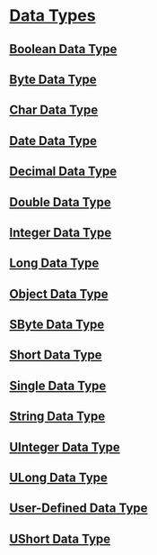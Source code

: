 # [Data Types](data-type-summary.md)
## [Boolean Data Type](boolean-data-type.md)
## [Byte Data Type](byte-data-type.md)
## [Char Data Type](char-data-type.md)
## [Date Data Type](date-data-type.md)
## [Decimal Data Type](decimal-data-type.md)
## [Double Data Type](double-data-type.md)
## [Integer Data Type](integer-data-type.md)
## [Long Data Type](long-data-type.md)
## [Object Data Type](object-data-type.md)
## [SByte Data Type](sbyte-data-type.md)
## [Short Data Type](short-data-type.md)
## [Single Data Type](single-data-type.md)
## [String Data Type](string-data-type.md)
## [UInteger Data Type](uinteger-data-type.md)
## [ULong Data Type](ulong-data-type.md)
## [User-Defined Data Type](user-defined-data-type.md)
## [UShort Data Type](ushort-data-type.md)
